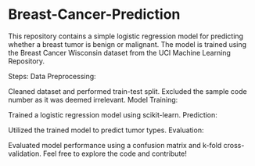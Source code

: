 # Breast-Cancer-Prediction
This repository contains a simple logistic regression model for predicting whether a breast tumor is benign or malignant. The model is trained using the Breast Cancer Wisconsin dataset from the UCI Machine Learning Repository.

Steps:
Data Preprocessing:

Cleaned dataset and performed train-test split.
Excluded the sample code number as it was deemed irrelevant.
Model Training:

Trained a logistic regression model using scikit-learn.
Prediction:

Utilized the trained model to predict tumor types.
Evaluation:

Evaluated model performance using a confusion matrix and k-fold cross-validation.
Feel free to explore the code and contribute!

